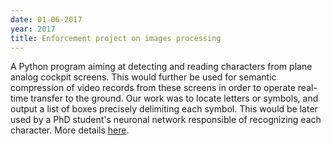 ```yaml
---
date: 01-06-2017
year: 2017
title: Enforcement project on images processing
---
```


A Python program aiming at detecting and reading characters from plane analog cockpit screens. This would further be used for semantic compression of video records from these screens in order to operate real-time transfer to the ground. Our work was to locate letters or symbols, and output a list of boxes precisely delimiting each symbol. This would be later used by a PhD student's neuronal network responsible of recognizing each character. More details [here](assets/pdf/paf-poster.pdf).